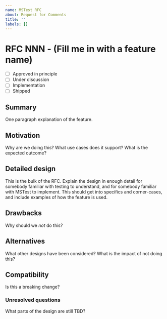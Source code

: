 ```yaml
---
name: MSTest RFC
about: Request for Comments
title: ''
labels: []
---
```


# RFC NNN - (Fill me in with a feature name)

- [ ] Approved in principle
- [ ] Under discussion
- [ ] Implementation
- [ ] Shipped

## Summary

One paragraph explanation of the feature.

## Motivation

Why are we doing this? What use cases does it support? What is the expected outcome?

## Detailed design

This is the bulk of the RFC. Explain the design in enough detail for somebody familiar
with testing to understand, and for somebody familiar with MSTest to implement.
This should get into specifics and corner-cases, and include examples of how the feature is used.

## Drawbacks

Why should we *not* do this?

## Alternatives

What other designs have been considered? What is the impact of not doing this?

## Compatibility

Is this a breaking change?

### Unresolved questions

What parts of the design are still TBD?
